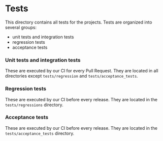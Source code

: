 # Tests
This directory contains all tests for the projects.
Tests are organized into several groups:
* unit tests and integration tests
* regression tests
* acceptance tests

### Unit tests and integration tests
These are executed by our CI for every Pull Request.
They are located in all directories except `tests/regression` and `tests/acceptance_tests`.

### Regression tests
These are executed by our CI before every release.
They are located in the `tests/regressions` directory.

### Acceptance tests
These are executed by our CI before every release.
They are located in the `tests/acceptance_tests` directory.